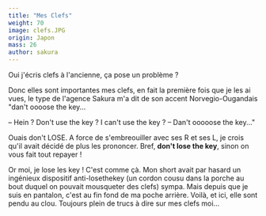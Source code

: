 ```yaml
---
title: "Mes Clefs"
weight: 70
image: clefs.JPG
origin: Japon
mass: 26
author: sakura
---
```


Oui j'écris clefs à l'ancienne, ça pose un problème ?

Donc elles sont importantes mes clefs, en fait la première fois que je les ai vues, le type de l'agence Sakura m'a dit de son accent Norvegio-Ougandais "dan't oooose the key...

– Hein ? Don't use the key ? I can't use the key ?
– Dan't ooooose the key..."

Ouais don't LOSE. A force de s'embreouiller avec ses R et ses L, je crois qu'il avait décidé de plus les prononcer. Bref, __don't lose the key__, sinon on vous fait tout repayer !

Or moi, je lose les key ! C'est comme çà. Mon short avait par hasard un ingénieux dispositif anti-losethekey (un cordon cousu dans la porche au bout duquel on pouvait mousqueter des clefs) sympa. Mais depuis que je suis en pantalon, c'est au fin fond de ma poche arrière. Voilà, et ici, elle sont pendu au clou. Toujours plein de trucs à dire sur mes clefs moi...